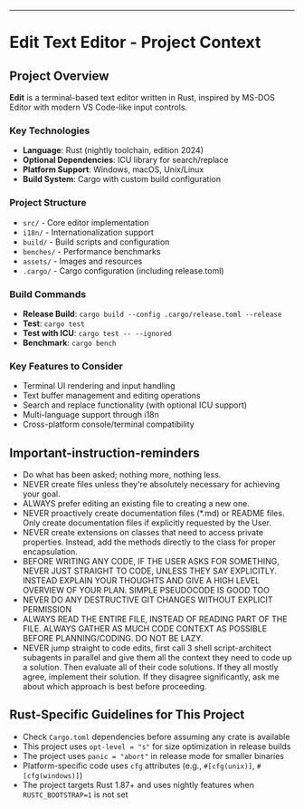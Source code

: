 ---

# Edit Text Editor - Project Context

## Project Overview
**Edit** is a terminal-based text editor written in Rust, inspired by MS-DOS Editor with modern VS Code-like input controls.

### Key Technologies
- **Language**: Rust (nightly toolchain, edition 2024)
- **Optional Dependencies**: ICU library for search/replace
- **Platform Support**: Windows, macOS, Unix/Linux
- **Build System**: Cargo with custom build configuration

### Project Structure
- `src/` - Core editor implementation
- `i18n/` - Internationalization support
- `build/` - Build scripts and configuration
- `benches/` - Performance benchmarks
- `assets/` - Images and resources
- `.cargo/` - Cargo configuration (including release.toml)

### Build Commands
- **Release Build**: `cargo build --config .cargo/release.toml --release`
- **Test**: `cargo test`
- **Test with ICU**: `cargo test -- --ignored`
- **Benchmark**: `cargo bench`

### Key Features to Consider
- Terminal UI rendering and input handling
- Text buffer management and editing operations
- Search and replace functionality (with optional ICU support)
- Multi-language support through i18n
- Cross-platform console/terminal compatibility

## Important-instruction-reminders

* Do what has been asked; nothing more, nothing less.
* NEVER create files unless they're absolutely necessary for achieving your goal.
* ALWAYS prefer editing an existing file to creating a new one.
* NEVER proactively create documentation files (*.md) or README files. Only create documentation files if explicitly requested by the User.
* NEVER create extensions on classes that need to access private properties. Instead, add the methods directly to the class for proper encapsulation.
* BEFORE WRITING ANY CODE, IF THE USER ASKS FOR SOMETHING, NEVER JUST STRAIGHT TO CODE, UNLESS THEY SAY EXPLICITLY. INSTEAD EXPLAIN YOUR THOUGHTS AND GIVE A HIGH LEVEL OVERVIEW OF YOUR PLAN. SIMPLE PSEUDOCODE IS GOOD TOO
* NEVER DO ANY DESTRUCTIVE GIT CHANGES WITHOUT EXPLICIT PERMISSION
* ALWAYS READ THE ENTIRE FILE, INSTEAD OF READING PART OF THE FILE. ALWAYS GATHER AS MUCH CODE CONTEXT AS POSSIBLE BEFORE PLANNING/CODING. DO NOT BE LAZY.
* NEVER jump straight to code edits, first call 3 shell script-architect subagents in parallel and give them all the context they need to code up a solution. Then evaluate all of their code solutions. If they all mostly agree, implement their solution. If they disagree significantly, ask me about which approach is best before proceeding.

## Rust-Specific Guidelines for This Project
* Check `Cargo.toml` dependencies before assuming any crate is available
* This project uses `opt-level = "s"` for size optimization in release builds
* The project uses `panic = "abort"` in release mode for smaller binaries
* Platform-specific code uses `cfg` attributes (e.g., `#[cfg(unix)]`, `#[cfg(windows)]`)
* The project targets Rust 1.87+ and uses nightly features when `RUSTC_BOOTSTRAP=1` is not set
